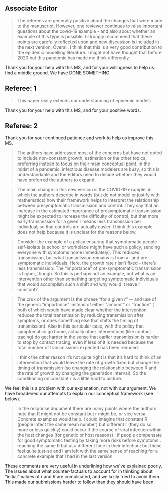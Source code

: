 
## Associate Editor

> The referees are generally positive about the changes that were
> made to the manuscript. However, one reviewer continues to raise
> important questions about the covid-19 example - and also about
> whether an example of this type is possible. I strongly recommend
> that these points are carefully reflected upon and new discussion is
> included in the next version. Overall, I think that this is a very
> good contribution to the epidemic modelling literature. I might not
> have thought that before 2020 but this pandemic has made me think
> differently.

Thank you for your help with this MS, and for your willingness to help us find a middle ground. We have DONE SOMETHING

## Referee: 1

> This paper really extends our understanding of epidemic models

Thank you for your help with this MS, and for your positive words.

## Referee: 2

Thank you for your continued patience and work to help us improve this MS.

> The authors have addressed most of the concerns but have not opted
> to include non-constant growth, estimation or the other topics,
> preferring instead to focus on their main conceptual point. in the
> midst of a pandemic, infectious disease modelers are busy, so this
> is understandable and the Editors need to decide whether they would
> have preferred the authors to expand.

> The main change in this new version is the COVID-19 example, in
> which the authors describe in words (but do not model or justify with
> mathematics) how their framework helps to interpret the relationship
> between presymptomatic transmission and control. They say that an
> increase in the estimated importance of presymptomatic transmission
> might be expected to increase the difficulty of control, but that
> more early transmission for a given r means less transmission per
> individual, so that controls are actually easier. I think this example
> does not help because it is unclear for the reasons below.

> Consider the example of a policy ensuring that symptomatic people
> self-isolate (a school or workplace might have such a policy, sending
> everyone with symptoms home immediately). This reduces transmission,
> but what transmission remains is from  a- and pre-symptomatic
> individuals. Here, the growth rate r isn’t fixed - there’s less
> transmission. The “importance” of pre-symptomatic transmission
> is higher, though. So this is perhaps not an example, but what is an
> intervention other than something targeting symptomatic individuals
> that would accomplish such a shift and why would it leave r constant?.

> The crux of the argument is the phrase “for a given r” -- and
> use of the generic “importance” instead of either “amount”
> or “fraction” ( both of which would have made clear whether the
> intervention reduces the total transmission by reducing transmission
> after symptoms, or does something else that shifts the timing of
> transmission). Also in this particular case, with the policy that
> symptomatics go home, actually other interventions (like contact
> tracing) do get harder in the sense that earlier transmission is harder
> to stop by contact tracing, even if less of it is needed because the
> total number of transmissions expected has been reduced.

> I think the other reason it’s not quite right is that it’s hard to
> think of an intervention that would leave the rate of growth fixed but
> change the timing of transmission (so changing the relationship between
> R and the rate of growth by changing the generation interval). So
> the conditioning on constant r is a little hard to picture.

We feel this is a problem with our explanation, not with our argument. We have broadened our attempts to explain our conceptual framework (see below).

> In the response document there are many points where the authors note
> that R might not be constant but r might be, or vice versa. Concrete
> examples would help. I could imagine that constant R (people infect
> the same mean number) but different r (they do so more or less
> quickly) could occur if the course of viral infection within the host
> changes (for genetic or host reasons) ; if people compensate for good
> symptomatic testing by taking more risks before symptoms.. reaching
> the same R but at a different time in their infection; but these feel
> quite just-so and I am left with the same sense of reaching for a
> concrete example that I had in the last version.

These comments are very useful in underlining how we've explained poorly. The issues about what counter-factuals to account for in thinking about “initial” values of r and R are complicated, and we lazily tried to avoid them. This  made our submissions harder to follow than they should have been.

